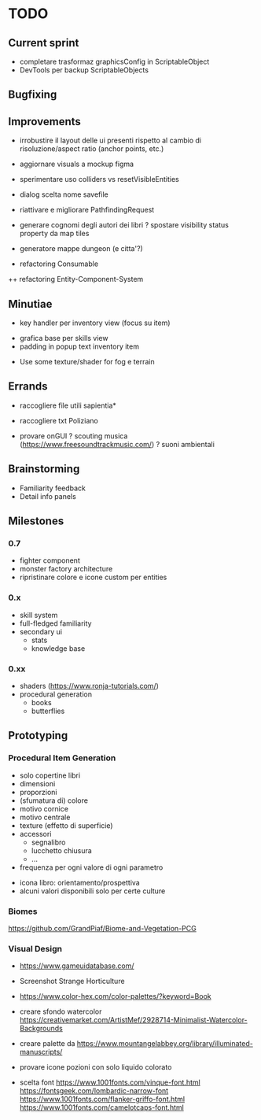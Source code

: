 # TODO

## Current sprint
- completare trasformaz graphicsConfig in ScriptableObject
- DevTools per backup ScriptableObjects


## Bugfixing


## Improvements
- irrobustire il layout delle ui presenti rispetto al cambio di risoluzione/aspect ratio (anchor points, etc.)
- aggiornare visuals a mockup figma
- sperimentare uso colliders vs resetVisibleEntities

- dialog scelta nome savefile
- riattivare e migliorare PathfindingRequest 
- generare cognomi degli autori dei libri
? spostare visibility status property da map tiles
- generatore mappe dungeon (e citta'?)
+ refactoring Consumable

++ refactoring Entity-Component-System


## Minutiae
+ key handler per inventory view (focus su item)
- grafica base per skills view
- padding in popup text inventory item
+ Use some texture/shader for fog e terrain


## Errands
- raccogliere file utili sapientia*
- raccogliere txt Poliziano

- provare onGUI
? scouting musica (https://www.freesoundtrackmusic.com/)
? suoni ambientali

## Brainstorming
- Familiarity feedback
- Detail info panels



## Milestones


### 0.7

- fighter component
- monster factory architecture
- ripristinare colore e icone custom per entities


### 0.x
- skill system
- full-fledged familiarity
- secondary ui
	- stats
	- knowledge base

### 0.xx
- shaders (https://www.ronja-tutorials.com/)
- procedural generation
	- books
	- butterflies


## Prototyping
### Procedural Item Generation
- solo copertine libri
- dimensioni
- proporzioni
- (sfumatura di) colore
- motivo cornice
- motivo centrale
- texture (effetto di superficie)
- accessori
	- segnalibro
	- lucchetto chiusura
	- ...
- frequenza per ogni valore di ogni parametro

+ icona libro: orientamento/prospettiva
+ alcuni valori disponibili solo per certe culture

### Biomes
https://github.com/GrandPiaf/Biome-and-Vegetation-PCG 


### Visual Design
- https://www.gameuidatabase.com/
- Screenshot Strange Horticulture
- https://www.color-hex.com/color-palettes/?keyword=Book
- creare sfondo watercolor https://creativemarket.com/ArtistMef/2928714-Minimalist-Watercolor-Backgrounds
- creare palette da https://www.mountangelabbey.org/library/illuminated-manuscripts/
- provare icone pozioni con solo liquido colorato

- scelta font
	https://www.1001fonts.com/vinque-font.html
	https://fontsgeek.com/lombardic-narrow-font
	https://www.1001fonts.com/flanker-griffo-font.html
	https://www.1001fonts.com/camelotcaps-font.html
